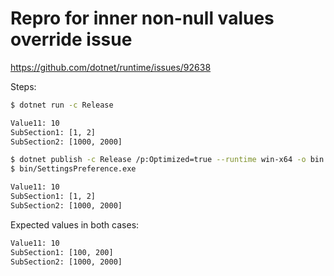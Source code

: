 # Repro for inner non-null values override issue

https://github.com/dotnet/runtime/issues/92638

Steps:

```bash
$ dotnet run -c Release

Value11: 10
SubSection1: [1, 2]
SubSection2: [1000, 2000]
```

```bash
$ dotnet publish -c Release /p:Optimized=true --runtime win-x64 -o bin
$ bin/SettingsPreference.exe

Value11: 10
SubSection1: [1, 2]
SubSection2: [1000, 2000]
```

Expected values in both cases:

```bash
Value11: 10
SubSection1: [100, 200]
SubSection2: [1000, 2000]
```
